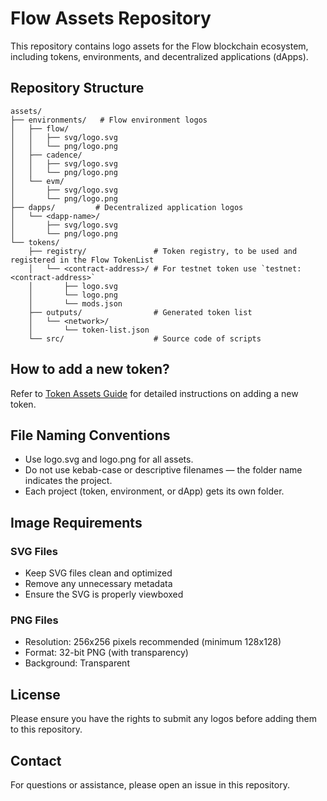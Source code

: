 # Flow Assets Repository

This repository contains logo assets for the Flow blockchain ecosystem, including tokens, environments, and decentralized applications (dApps).

## Repository Structure

```text
assets/
├── environments/   # Flow environment logos
│   ├── flow/
│   │   ├── svg/logo.svg
│   │   └── png/logo.png
│   ├── cadence/
│   │   ├── svg/logo.svg
│   │   └── png/logo.png
│   └── evm/
│       ├── svg/logo.svg
│       └── png/logo.png
├── dapps/         # Decentralized application logos
│   └── <dapp-name>/
│       ├── svg/logo.svg
│       └── png/logo.png
└── tokens/
    ├── registry/               # Token registry, to be used and registered in the Flow TokenList
    │   └── <contract-address>/ # For testnet token use `testnet:<contract-address>`
    │       ├── logo.svg
    │       └── logo.png
    │       └── mods.json
    ├── outputs/                # Generated token list
    │   └── <network>/
    │       └── token-list.json
    └── src/                    # Source code of scripts
```

## How to add a new token?

Refer to [Token Assets Guide](tokens/README.md) for detailed instructions on adding a new token.

## File Naming Conventions

- Use logo.svg and logo.png for all assets.
- Do not use kebab-case or descriptive filenames — the folder name indicates the project.
- Each project (token, environment, or dApp) gets its own folder.

## Image Requirements

### SVG Files

- Keep SVG files clean and optimized
- Remove any unnecessary metadata
- Ensure the SVG is properly viewboxed

### PNG Files

- Resolution: 256x256 pixels recommended (minimum 128x128)
- Format: 32-bit PNG (with transparency)
- Background: Transparent

## License

Please ensure you have the rights to submit any logos before adding them to this repository.

## Contact

For questions or assistance, please open an issue in this repository.
